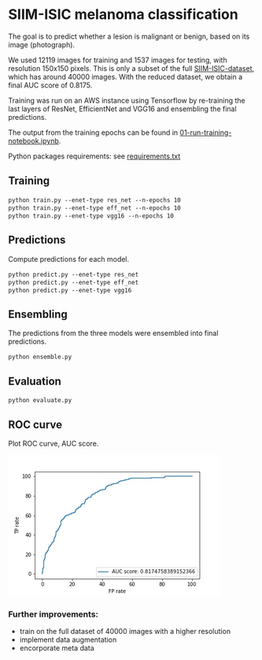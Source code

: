 # SIIM-ISIC melanoma classification

The goal is to predict whether a lesion is malignant or benign, based on its image (photograph).

We used 12119 images for training and 1537 images for testing, with resolution 150x150 pixels. This is only a subset of the full [SIIM-ISIC-dataset](https://www.kaggle.com/c/siim-isic-melanoma-classification/data), which has around 40000 images.
With the reduced dataset, we obtain a final AUC score of 0.8175.

Training was run on an AWS instance using Tensorflow by re-training the last layers of ResNet, EfficientNet and VGG16 and ensembling the final predictions.

The output from the training epochs can be found in [01-run-training-notebook.ipynb](01-run-training-notebook.ipynb). 

Python packages requirements: see [requirements.txt](requirements.txt)

## Training

```
python train.py --enet-type res_net --n-epochs 10
python train.py --enet-type eff_net --n-epochs 10
python train.py --enet-type vgg16 --n-epochs 10
```

## Predictions
Compute predictions for each model. 

```
python predict.py --enet-type res_net 
python predict.py --enet-type eff_net
python predict.py --enet-type vgg16
```

## Ensembling
The predictions from the three models were ensembled into final predictions.

```
python ensemble.py
```

## Evaluation

```
python evaluate.py
```

## ROC curve
Plot ROC curve, AUC score.

![ROC curve of the final model](results/plots/roc_curve.jpg)

### Further improvements:
- train on the full dataset of 40000 images with a higher resolution
- implement data augmentation
- encorporate meta data
